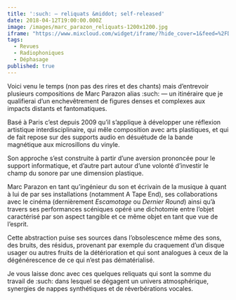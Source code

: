 ```yaml
---
title: ':such: – reliquats &middot; self-released'
date: 2018-04-12T19:00:00.000Z
image: /images/marc_parazon_reliquats-1200x1200.jpg
iframe: "https://www.mixcloud.com/widget/iframe/?hide_cover=1&feed=%2FDephasage%2Fd%C3%A9phasage-167-290318%2F"
tags:
  - Revues
  - Radiophoniques
  - Déphasage
published: true
---
```


Voici venu le temps (non pas des rires et des chants) mais d’entrevoir plusieurs compositions de Marc Parazon alias :such: — un itinéraire que je qualifierai d’un enchevêtrement de figures denses et complexes aux impacts distants et fantomatiques.
<!-- excerpt -->
Basé à Paris c’est depuis 2009 qu’il s’applique à développer une réflexion artistique interdisciplinaire, qui mêle composition avec arts plastiques, et qui de fait repose sur des supports audio en désuétude de la bande magnétique aux microsillons du vinyle.

Son approche s’est construite à partir d’une aversion prononcée pour le support informatique, et d’autre part autour d’une volonté d’investir le champ du sonore par une dimension plastique.

Marc Parazon en tant qu’ingénieur du son et écrivain de la musique à quant à lui de par ses installations (notamment A Tape End), ses collaborations avec le cinéma (dernièrement *Escamotage* ou *Dernier Round*) ainsi qu’à travers ses performances scéniques opéré une dichotomie entre l’objet caractérisé par son aspect tangible et ce même objet en tant que vue de l’esprit.

Cette abstraction puise ses sources dans l’obsolescence même des sons, des bruits, des résidus, provenant par exemple du craquement d’un disque usager ou autres fruits de la détérioration et qui sont analogues à ceux de la dégénérescence de ce qui n’est pas dématérialisé.

Je vous laisse donc avec ces quelques reliquats qui sont la somme du travail de :such: dans lesquel se dégagent un univers atmosphérique, synergies de nappes synthétiques et de réverbérations vocales.